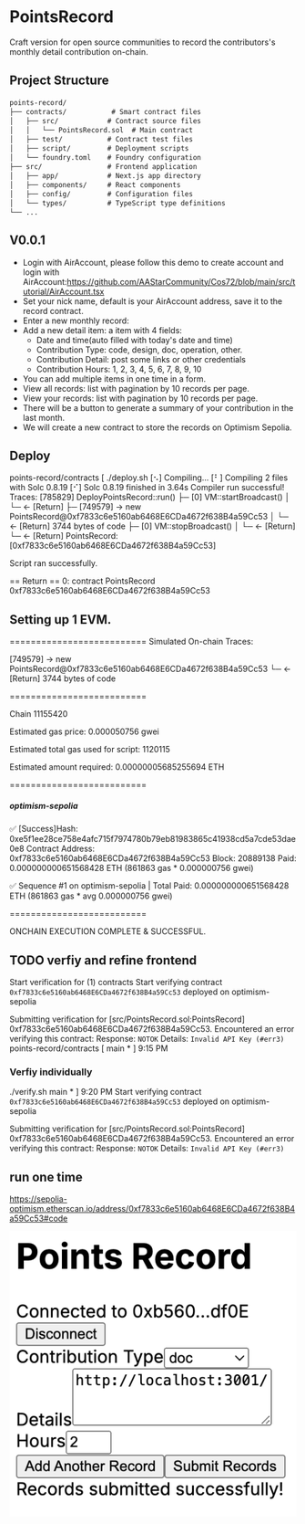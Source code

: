 # PointsRecord

Craft version for open source communities to record the contributors's monthly detail contribution on-chain.

## Project Structure

```
points-record/
├── contracts/           # Smart contract files
│   ├── src/            # Contract source files
│   │   └── PointsRecord.sol  # Main contract
│   ├── test/           # Contract test files
│   ├── script/         # Deployment scripts
│   └── foundry.toml    # Foundry configuration
├── src/                # Frontend application
│   ├── app/            # Next.js app directory
│   ├── components/     # React components
│   ├── config/         # Configuration files
│   └── types/          # TypeScript type definitions
└── ...
```

## V0.0.1

- Login with AirAccount, please follow this demo to create account and login with AirAccount:https://github.com/AAStarCommunity/Cos72/blob/main/src/tutorial/AirAccount.tsx
- Set your nick name, default is your AirAccount address, save it to the record contract.
- Enter a new monthly record:
- Add a new detail item: a item with 4 fields:
  - Date and time(auto filled with today's date and time)
  - Contribution Type: code, design, doc, operation, other.
  - Contribution Detail: post some links or other credentials
  - Contribution Hours: 1, 2, 3, 4, 5, 6, 7, 8, 9, 10
- You can add multiple items in one time in a form.
- View all records: list with pagination by 10 records per page.
- View your records: list with pagination by 10 records per page.
- There will be a button to generate a summary of your contribution in the last month.
- We will create a new contract to store the records on Optimism Sepolia.

## Deploy
points-record/contracts [ ./deploy.sh
[⠢] Compiling...
[⠃] Compiling 2 files with Solc 0.8.19
[⠊] Solc 0.8.19 finished in 3.64s
Compiler run successful!
Traces:
  [785829] DeployPointsRecord::run()
    ├─ [0] VM::startBroadcast()
    │   └─ ← [Return] 
    ├─ [749579] → new PointsRecord@0xf7833c6e5160ab6468E6CDa4672f638B4a59Cc53
    │   └─ ← [Return] 3744 bytes of code
    ├─ [0] VM::stopBroadcast()
    │   └─ ← [Return] 
    └─ ← [Return] PointsRecord: [0xf7833c6e5160ab6468E6CDa4672f638B4a59Cc53]


Script ran successfully.

== Return ==
0: contract PointsRecord 0xf7833c6e5160ab6468E6CDa4672f638B4a59Cc53

## Setting up 1 EVM.
==========================
Simulated On-chain Traces:

  [749579] → new PointsRecord@0xf7833c6e5160ab6468E6CDa4672f638B4a59Cc53
    └─ ← [Return] 3744 bytes of code


==========================

Chain 11155420

Estimated gas price: 0.000050756 gwei

Estimated total gas used for script: 1120115

Estimated amount required: 0.00000005685255694 ETH

==========================

##### optimism-sepolia
✅  [Success]Hash: 0xe5f1ee28ce758e4afc715f7974780b79eb81983865c41938cd5a7cde53dae0e8
Contract Address: 0xf7833c6e5160ab6468E6CDa4672f638B4a59Cc53
Block: 20889138
Paid: 0.000000000651568428 ETH (861863 gas * 0.000000756 gwei)

✅ Sequence #1 on optimism-sepolia | Total Paid: 0.000000000651568428 ETH (861863 gas * avg 0.000000756 gwei)
                                                

==========================

ONCHAIN EXECUTION COMPLETE & SUCCESSFUL.

## TODO verfiy and refine frontend
Start verification for (1) contracts
Start verifying contract `0xf7833c6e5160ab6468E6CDa4672f638B4a59Cc53` deployed on optimism-sepolia

Submitting verification for [src/PointsRecord.sol:PointsRecord] 0xf7833c6e5160ab6468E6CDa4672f638B4a59Cc53.
Encountered an error verifying this contract:
Response: `NOTOK`
Details: `Invalid API Key (#err3)`
points-record/contracts [                        main * ] 9:15 PM

### Verfiy individually

./verify.sh     main * ] 9:20 PM
Start verifying contract `0xf7833c6e5160ab6468E6CDa4672f638B4a59Cc53` deployed on optimism-sepolia

Submitting verification for [src/PointsRecord.sol:PointsRecord] 0xf7833c6e5160ab6468E6CDa4672f638B4a59Cc53.
Encountered an error verifying this contract:
Response: `NOTOK`
Details: `Invalid API Key (#err3)`

## run one time
https://sepolia-optimism.etherscan.io/address/0xf7833c6e5160ab6468E6CDa4672f638B4a59Cc53#code

![](https://raw.githubusercontent.com/jhfnetboy/MarkDownImg/main/img/202412072222653.png)

